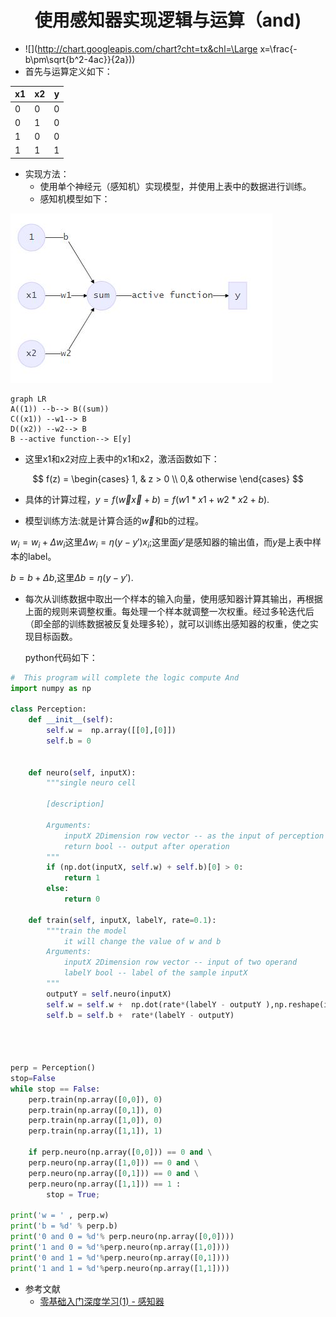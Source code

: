 <center><h1>使用感知器实现逻辑与运算（and)</h1></center>

- ![](http://chart.googleapis.com/chart?cht=tx&chl=\Large x=\frac{-b\pm\sqrt{b^2-4ac}}{2a}))
- 首先与运算定义如下：

| x1   | x2   | y    |
| ---- | ---- | ---- |
| 0    | 0    | 0    |
| 0    | 1    | 0    |
| 1    | 0    | 0    |
| 1    | 1    | 1    |

- 实现方法：	
  - 使用单个神经元（感知机）实现模型，并使用上表中的数据进行训练。
  - 感知机模型如下：

![model](model.JPG)

```mermaid
graph LR
A((1)) --b--> B((sum))
C((x1)) --w1--> B
D((x2)) --w2--> B
B --active function--> E[y]
```

- 这里x1和x2对应上表中的x1和x2，激活函数如下：

$$
f(z) = \begin{cases}  
1, & z > 0 \\
0,& otherwise
\end{cases}
$$

- 具体的计算过程，$y=f(\vec w \vec x+b)=f(w1*x1+w2*x2+b)$.

- 模型训练方法:就是计算合适的$\vec w$和b的过程。

$w_i=w_i + \Delta w_i$这里$\Delta w_i=\eta(y-y')x_i$;这里面$y'$是感知器的输出值，而$y$是上表中样本的label。

$b=b+\Delta b$,这里$\Delta b = \eta (y-y')$.

- 每次从训练数据中取出一个样本的输入向量，使用感知器计算其输出，再根据上面的规则来调整权重。每处理一个样本就调整一次权重。经过多轮迭代后（即全部的训练数据被反复处理多轮），就可以训练出感知器的权重，使之实现目标函数。

  python代码如下：

```python
#  This program will complete the logic compute And
import numpy as np

class Perception:
    def __init__(self):
        self.w =  np.array([[0],[0]])
        self.b = 0


    def neuro(self, inputX):
        """single neuro cell
        
        [description]
        
        Arguments:
            inputX 2Dimension row vector -- as the input of perception
            return bool -- output after operation
        """ 
        if (np.dot(inputX, self.w) + self.b)[0] > 0:
            return 1
        else:
            return 0

    def train(self, inputX, labelY, rate=0.1):
        """train the model
            it will change the value of w and b
        Arguments:
            inputX 2Dimension row vector -- input of two operand
            labelY bool -- label of the sample inputX
        """
        outputY = self.neuro(inputX)
        self.w = self.w +  np.dot(rate*(labelY - outputY ),np.reshape(inputX,(2,-1)))
        self.b = self.b +  rate*(labelY - outputY)
            



perp = Perception()
stop=False
while stop == False:
    perp.train(np.array([0,0]), 0)
    perp.train(np.array([0,1]), 0)
    perp.train(np.array([1,0]), 0)
    perp.train(np.array([1,1]), 1)
    
    if perp.neuro(np.array([0,0])) == 0 and \
    perp.neuro(np.array([1,0])) == 0 and \
    perp.neuro(np.array([0,1])) == 0 and \
    perp.neuro(np.array([1,1])) == 1 :
        stop = True;

print('w = ' , perp.w)
print('b = %d' % perp.b)
print('0 and 0 = %d'% perp.neuro(np.array([0,0])))
print('1 and 0 = %d'%perp.neuro(np.array([1,0])))
print('0 and 1 = %d'%perp.neuro(np.array([0,1])))
print('1 and 1 = %d'%perp.neuro(np.array([1,1])))

```





- 参考文献
  - [零基础入门深度学习(1) - 感知器](<https://www.zybuluo.com/hanbingtao/note/433855>)
